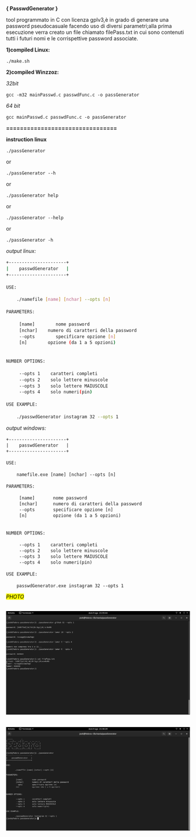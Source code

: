 **{ PasswdGenerator }**

tool programmato in C con licenza gplv3,è in grado di generare una password pseudocasuale facendo uso di diversi parametri;alla prima esecuzione verra creato un file chiamato filePass.txt in cui sono contenuti tutti i futuri nomi e le corrispettive password associate.

**1)compiled Linux:**

```shell
./make.sh
```

**2)compiled Winzzoz:** 

*32bit*

```batch
gcc -m32 mainPasswd.c passwdFunc.c -o passGenerator 
```

*64 bit*

```batch
gcc mainPasswd.c passwdFunc.c -o passGenerator 
```

**================================**

**instruction linux**

```shell
./passGenerator
```

or

```shell
./passGenerator --h
```

or

```shell
./passGenerator help
```

or

```shell
./passGenerator --help
```

or

```shell
./passGenerator -h
```

*output linux:*

```bash
+----------------------+
|    passwdGenerator   |
+----------------------+

USE:

    ./namefile [name] [nchar] --opts [n]

PARAMETERS:

     [name]        nome password
     [nchar]    numero di caratteri della password
     --opts        specificare opzione [n]
     [n]        opzione (da 1 a 5 opzioni)


NUMBER OPTIONS:

     --opts 1    caratteri completi
     --opts 2    solo lettere minuscole
     --opts 3    solo lettere MAIUSCOLE
     --opts 4    solo numeri(pin)

USE EXAMPLE:

    ./passwdGenerator instagram 32 --opts 1 
```

*output windows:*

```batch
+----------------------+
|    passwdGenerator   |
+----------------------+

USE:

    namefile.exe [name] [nchar] --opts [n]

PARAMETERS:

     [name]       nome password
     [nchar]      numero di caratteri della password
     --opts       specificare opzione [n]
     [n]          opzione (da 1 a 5 opzioni)


NUMBER OPTIONS:

     --opts 1    caratteri completi
     --opts 2    solo lettere minuscole
     --opts 3    solo lettere MAIUSCOLE
     --opts 4    solo numeri(pin)

USE EXAMPLE:

    passwdGenerator.exe instagram 32 --opts 1
```



<mark>*PHOTO*</mark>

<div>
    <img src="photo/photo1.png">
</div>

    <img title="" src="photo/photo2.png" alt="" data-align="inline">

